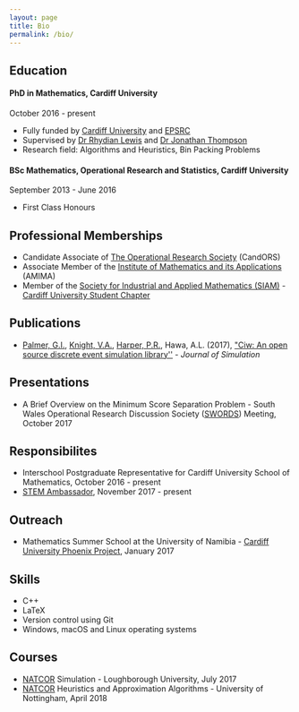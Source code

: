 ```yaml
---
layout: page
title: Bio
permalink: /bio/
---
```


## Education

#### PhD in Mathematics, Cardiff University

October 2016 - present

* Fully funded by [Cardiff University](http://www.cardiff.ac.uk/mathematics) and [EPSRC](https://www.epsrc.ac.uk/)
* Supervised by [Dr Rhydian Lewis](http://www.rhydlewis.eu) and [Dr Jonathan Thompson](http://www.cardiff.ac.uk/people/view/98669-thompson-jonathan)
* Research field: Algorithms and Heuristics, Bin Packing Problems


#### BSc Mathematics, Operational Research and Statistics, Cardiff University

September 2013 - June 2016

* First Class Honours



## Professional Memberships

* Candidate Associate of [The Operational Research Society](https://www.theorsociety.com/) (CandORS)
* Associate Member of the [Institute of Mathematics and its Applications](https://ima.org.uk/) (AMIMA)
* Member of the [Society for Industrial and Applied Mathematics (SIAM)](https://www.siam.org) - [Cardiff University Student Chapter](http://www.cardiff.ac.uk/mathematics/about-us/siam-student-chapter)

## Publications

* [Palmer, G.I.](http://www.geraintianpalmer.org.uk), [Knight, V.A.](http://www.vknight.org), [Harper, P.R.](http://www.profpaulharper.com), Hawa, A.L. (2017), ["Ciw: An open source discrete event simulation library''](https://doi.org/10.1080/17477778.2018.1473909) - *Journal of Simulation*

## Presentations

* A Brief Overview on the Minimum Score Separation Problem - South Wales Operational Research Discussion Society ([SWORDS](http://www.theorsociety.com/Pages/Regional/swords.aspx)) Meeting, October 2017

## Responsibilites

* Interschool Postgraduate Representative for Cardiff University School of Mathematics, October 2016 - present
* [STEM Ambassador](https://www.stem.org.uk/stem-ambassadors), November 2017 - present

## Outreach

* Mathematics Summer School at the University of Namibia - [Cardiff University Phoenix Project](http://www.cardiff.ac.uk/phoenix-project), January 2017

## Skills

* C++
* LaTeX
* Version control using Git
* Windows, macOS and Linux operating systems


## Courses

* [NATCOR](http://www.natcor.ac.uk/) Simulation - Loughborough University, July 2017
* [NATCOR](http://www.natcor.ac.uk/) Heuristics and Approximation Algorithms - University of Nottingham, April 2018 


